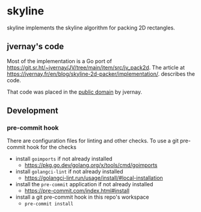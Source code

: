 # skyline

skyline implements the skyline algorithm for packing 2D rectangles.

## jvernay's code

Most of the implementation is a Go port of
https://git.sr.ht/~jvernay/JV/tree/main/item/src/jv_pack2d.
The article at
https://jvernay.fr/en/blog/skyline-2d-packer/implementation/.
describes the code.

That code was placed in the [public domain](https://unlicense.org/) by jvernay.

## Development

### pre-commit hook

There are configuration files for linting and other checks.
To use a git pre-commit hook for the checks

- install `goimports` if not already installed
  - https://pkg.go.dev/golang.org/x/tools/cmd/goimports
- install `golangci-lint` if not already installed
  - https://golangci-lint.run/usage/install/#local-installation
- install the `pre-commit` application if not already installed
  - https://pre-commit.com/index.html#install
- install a git pre-commit hook in this repo's workspace
  - `pre-commit install`
